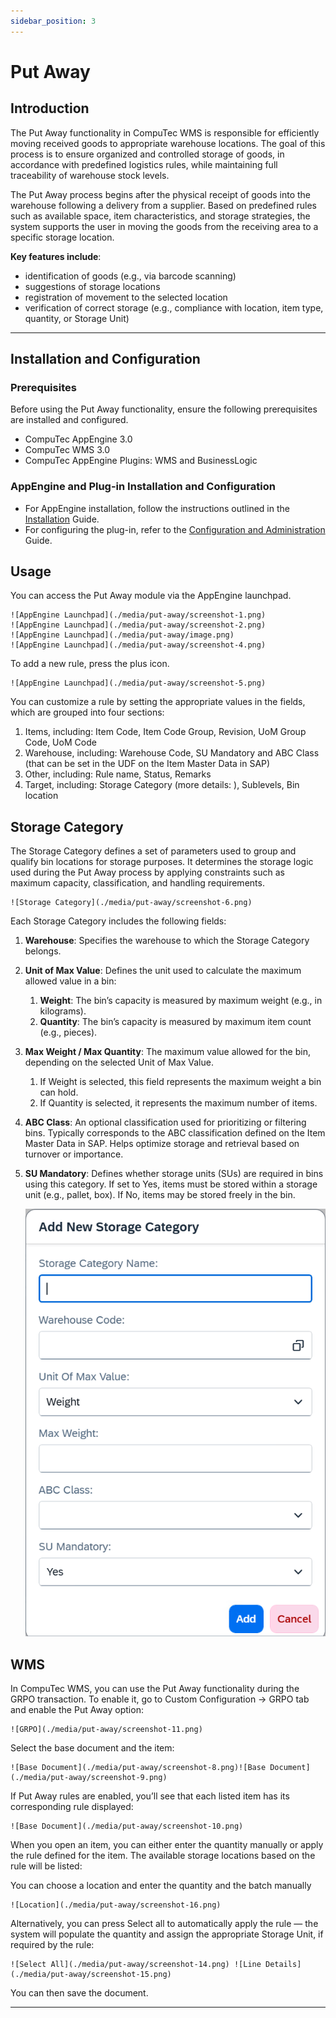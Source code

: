 ```yaml
---
sidebar_position: 3
---
```


# Put Away

## Introduction

The Put Away functionality in CompuTec WMS is responsible for efficiently moving received goods to appropriate warehouse locations. The goal of this process is to ensure organized and controlled storage of goods, in accordance with predefined logistics rules, while maintaining full traceability of warehouse stock levels.

The Put Away process begins after the physical receipt of goods into the warehouse following a delivery from a supplier. Based on predefined rules such as available space, item characteristics, and storage strategies, the system supports the user in moving the goods from the receiving area to a specific storage location.

**Key features include**:

- identification of goods (e.g., via barcode scanning)
- suggestions of storage locations
- registration of movement to the selected location
- verification of correct storage (e.g., compliance with location, item type, quantity, or Storage Unit)

---

## Installation and Configuration

### Prerequisites

Before using the Put Away functionality, ensure the following prerequisites are installed and configured.

- CompuTec AppEngine 3.0
- CompuTec WMS 3.0
- CompuTec AppEngine Plugins: WMS and BusinessLogic

### AppEngine and Plug-in Installation and Configuration

- For AppEngine installation, follow the instructions outlined in the [Installation](https://learn.computec.one/docs/appengine/administrators-guide/configuration-and-administration/installation) Guide.
- For configuring the plug-in, refer to the [Configuration and Administration](https://learn.computec.one/docs/appengine/administrators-guide/configuration-and-administration/configuration) Guide.

## Usage

You can access the Put Away module via the AppEngine launchpad.

    ![AppEngine Launchpad](./media/put-away/screenshot-1.png)
    ![AppEngine Launchpad](./media/put-away/screenshot-2.png)
    ![AppEngine Launchpad](./media/put-away/image.png)
    ![AppEngine Launchpad](./media/put-away/screenshot-4.png)

To add a new rule, press the plus icon.

    ![AppEngine Launchpad](./media/put-away/screenshot-5.png)

You can customize a rule by setting the appropriate values in the fields, which are grouped into four sections:

1. Items, including: Item Code, Item Code Group, Revision, UoM Group Code, UoM Code
2. Warehouse, including: Warehouse Code, SU Mandatory and ABC Class (that can be set in the UDF on the Item Master Data in SAP)
3. Other, including: Rule name, Status, Remarks
4. Target, including: Storage Category (more details: ), Sublevels, Bin location

## Storage Category

The Storage Category defines a set of parameters used to group and qualify bin locations for storage purposes. It determines the storage logic used during the Put Away process by applying constraints such as maximum capacity, classification, and handling requirements.

    ![Storage Category](./media/put-away/screenshot-6.png)

Each Storage Category includes the following fields:

1. **Warehouse**: Specifies the warehouse to which the Storage Category belongs.
2. **Unit of Max Value**: Defines the unit used to calculate the maximum allowed value in a bin:
    1. **Weight**: The bin’s capacity is measured by maximum weight (e.g., in kilograms).
    2. **Quantity**: The bin’s capacity is measured by maximum item count (e.g., pieces).
3. **Max Weight / Max Quantity**: The maximum value allowed for the bin, depending on the selected Unit of Max Value.
    1. If Weight is selected, this field represents the maximum weight a bin can hold.
    2. If Quantity is selected, it represents the maximum number of items.
4. **ABC Class**: An optional classification used for prioritizing or filtering bins. Typically corresponds to the ABC classification defined on the Item Master Data in SAP. Helps optimize storage and retrieval based on turnover or importance.
5. **SU Mandatory**: Defines whether storage units (SUs) are required in bins using this category. If set to Yes, items must be stored within a storage unit (e.g., pallet, box). If No, items may be stored freely in the bin.

    ![SU Mandatory](./media/put-away/screenshot-7.png)

## WMS

In CompuTec WMS, you can use the Put Away functionality during the GRPO transaction.
To enable it, go to Custom Configuration → GRPO tab and enable the Put Away option:

    ![GRPO](./media/put-away/screenshot-11.png)

Select the base document and the item:

    ![Base Document](./media/put-away/screenshot-8.png)![Base Document](./media/put-away/screenshot-9.png)

If Put Away rules are enabled, you’ll see that each listed item has its corresponding rule displayed:

    ![Base Document](./media/put-away/screenshot-10.png)

When you open an item, you can either enter the quantity manually or apply the rule defined for the item. The available storage locations based on the rule will be listed:

You can choose a location and enter the quantity and the batch manually

    ![Location](./media/put-away/screenshot-16.png)

Alternatively, you can press Select all to automatically apply the rule — the system will populate the quantity and assign the appropriate Storage Unit, if required by the rule:

    ![Select All](./media/put-away/screenshot-14.png) ![Line Details](./media/put-away/screenshot-15.png)

You can then save the document.

---
